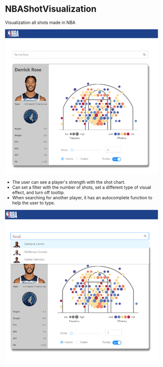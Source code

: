 # NBAShotVisualization
Visualization all shots made in NBA

![alt text](https://raw.githubusercontent.com/changboar/NBAShotVisualization/master/images/main.PNG "main")
- The user can see a player's strength with the shot chart.
- Can set a filter with the number of shots, set a different type of visual effect, and turn off tooltip.
- When searching for another player, it has an autocomplete function to help the user to type.

![alt text](https://raw.githubusercontent.com/changboar/NBAShotVisualization/master/images/autocomplete.PNG "autocomplete")